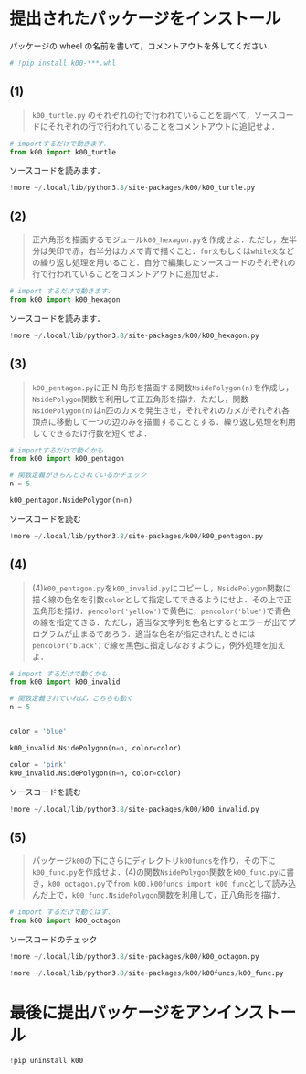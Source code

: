 # 提出されたパッケージをインストール

パッケージの wheel の名前を書いて，コメントアウトを外してください．

```python
# !pip install k00-***.whl
```

## (1)

> `k00_turtle.py` のそれぞれの行で行われていることを調べて，ソースコードにそれぞれの行で行われていることをコメントアウトに追記せよ．

```python
# importするだけで動きます．
from k00 import k00_turtle
```

ソースコードを読みます．

```python
!more ~/.local/lib/python3.8/site-packages/k00/k00_turtle.py
```

## (2)

> 正六角形を描画するモジュール`k00_hexagon.py`を作成せよ．ただし，左半分は矢印で赤，右半分はカメで青で描くこと．`for文`もしくは`while文`などの繰り返し処理を用いること．自分で編集したソースコードのそれぞれの行で行われていることをコメントアウトに追加せよ．

```python
# import するだけで動きます．
from k00 import k00_hexagon
```

ソースコードを読みます．

```python
!more ~/.local/lib/python3.8/site-packages/k00/k00_hexagon.py
```

## (3)

> `k00_pentagon.py`に正 N 角形を描画する関数`NsidePolygon(n)`を作成し，`NsidePolygon`関数を利用して正五角形を描け．ただし，関数`NsidePolygon(n)`は`n`匹のカメを発生させ，それぞれのカメがそれぞれ各頂点に移動して一つの辺のみを描画することとする．繰り返し処理を利用してできるだけ行数を短くせよ．

```python
# importするだけで動くかも
from k00 import k00_pentagon

```

```python
# 関数定義がきちんとされているかチェック
n = 5

k00_pentagon.NsidePolygon(n=n)
```

ソースコードを読む

```python
!more ~/.local/lib/python3.8/site-packages/k00/k00_pentagon.py
```

## (4)

> (4)`k00_pentagon.py`を`k00_invalid.py`にコピーし，`NsidePolygon`関数に描く線の色名を引数`color`として指定してできるようにせよ．その上で正五角形を描け．`pencolor('yellow')`で黄色に，`pencolor('blue')`で青色の線を指定できる．ただし，適当な文字列を色名とするとエラーが出てプログラムが止まるであろう．適当な色名が指定されたときには`pencolor('black')`で線を黒色に指定しなおすように，例外処理を加えよ．

```python
# import するだけで動くかも
from k00 import k00_invalid

```

```python
# 関数定義されていれば，こちらも動く
n = 5

```

```python

color = 'blue'

k00_invalid.NsidePolygon(n=n, color=color)

```

```python
color = 'pink'
k00_invalid.NsidePolygon(n=n, color=color)
```

ソースコードを読む

```python
!more ~/.local/lib/python3.8/site-packages/k00/k00_invalid.py
```

## (5)

> パッケージ`k00`の下にさらにディレクトリ`k00funcs`を作り，その下に`k00_func.py`を作成せよ．(4)の関数`NsidePolygon`関数を`k00_func.py`に書き，`k00_octagon.py`で`from k00.k00funcs import k00_func`として読み込んだ上で，`k00_func.NsidePolygon`関数を利用して，正八角形を描け．

```python
# import するだけで動くはず．
from k00 import k00_octagon
```

ソースコードのチェック

```python
!more ~/.local/lib/python3.8/site-packages/k00/k00_octagon.py
```

```python
!more ~/.local/lib/python3.8/site-packages/k00/k00funcs/k00_func.py
```

# 最後に提出パッケージをアンインストール

```python
!pip uninstall k00
```
